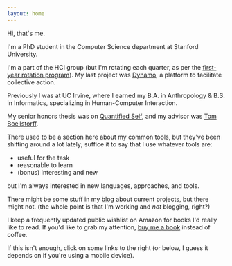```yaml
---
layout: home
---
```

Hi, that's me.

I'm a PhD student in the Computer Science department at Stanford University.

I'm a part of the HCI group (but I'm rotating each quarter, as per the [first-year rotation program](http://cs.stanford.edu/content/first-year-research-rotation-program)). My last project was [Dynamo](//www.wearedynamo.org), a platform to facilitate collective action.

Previously I was at UC Irvine, where I earned my B.A. in Anthropology & B.S. in Informatics, specializing in Human-Computer Interaction.

My senior honors thesis was on [Quantified Self](/presentations/QSThesisFinal.pdf), and my advisor was [Tom Boellstorff]().

There used to be a section here about my common tools, but they've been shifting around a lot lately; suffice it to say that I use whatever tools are:

- useful for the task
- reasonable to learn
- (bonus) interesting and new

but I'm always interested in new languages, approaches, and tools.

There might be some stuff in my [blog](/blog) about current projects, but there might not. (the whole point is that I'm working and *not* blogging, right?)

I keep a frequently updated public wishlist on Amazon for books I'd really like to read. If you'd like to grab my attention, [buy me a book](//amzn.com/w/26BOYXJ3IHQKJ) instead of coffee.

If this isn't enough, click on some links to the right (or below, I guess it depends on if you're using a mobile device).